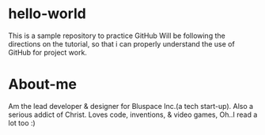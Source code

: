# hello-world
This is a sample repository to practice GitHub
Will be following the directions on the tutorial, so that i can properly understand the use of GitHub for project work.

# About-me
Am the lead developer & designer for Bluspace Inc.(a tech start-up). Also a serious addict of Christ. Loves code, inventions, & video games, Oh..I read a lot too :)
